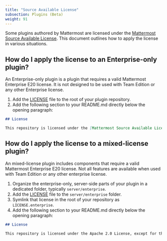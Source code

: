 ```yaml
---
title: "Source Available License"
subsection: Plugins (Beta)
weight: 91
---
```


Some plugins authored by Mattermost are licensed under the [Mattermost Source Available License](https://docs.mattermost.com/overview/faq.html#mattermost-source-available-license). This document outlines how to apply the license in various situations.

## How do I apply the license to an Enterprise-only plugin?

An Enterprise-only plugin is a plugin that requires a valid Mattermost Enterprise E20 license. It is not designed to be used with Team Edition or any other Enterprise license.

1. Add the [LICENSE](LICENSE) file to the root of your plugin repository.
2. Add the following section to your README.md directly below the opening paragraph:

```md
## License

This repository is licensed under the [Mattermost Source Available License](LICENSE) and requires a valid Enterprise E20 license. See [Mattermost Source Available License](https://docs.mattermost.com/overview/faq.html#mattermost-source-available-license) to learn more.
```

## How do I apply the license to a mixed-license plugin?

An mixed-license plugin includes components that require a valid Mattermost Enterprise E20 license. Not all features are available when used with Team Edition or any other enterprise license.

1. Organize the enterprise-only, server-side parts of your plugin in a dedicated folder, typically `server/enterprise`.
2. Add the [LICENSE](LICENSE) file to the `server/enterprise` folder.
3. Symlink that license in the root of your repository as `LICENSE.enterprise`.
4. Add the following section to your README.md directly below the opening paragraph:

```md
## License

This repository is licensed under the Apache 2.0 License, except for the [server/enterprise](server/enterprise) directory which is licensed under the [Mattermost Source Available License](LICENSE.enterprise). See [Mattermost Source Available License](https://docs.mattermost.com/overview/faq.html#mattermost-source-available-license) to learn more.
```
